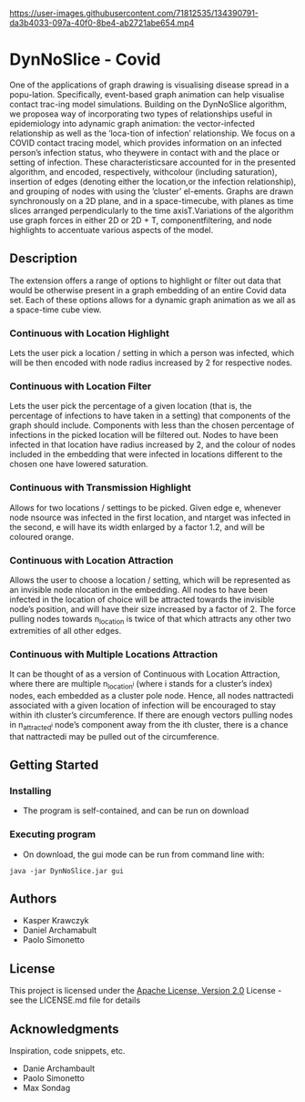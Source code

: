 https://user-images.githubusercontent.com/71812535/134390791-da3b4033-097a-40f0-8be4-ab2721abe654.mp4

# DynNoSlice - Covid

One of the applications of graph drawing is visualising disease spread in a popu-lation. Specifically, event-based graph animation can help visualise contact trac-ing model simulations. Building on the DynNoSlice algorithm, we proposea way of incorporating two types of relationships useful in epidemiology into adynamic graph animation: the vector-infected relationship as well as the ‘loca-tion of infection’ relationship. We focus on a COVID contact tracing model, which provides information on an infected person’s infection status, who theywere in contact with and the place or setting of infection. These characteristicsare  accounted  for  in  the  presented  algorithm,  and  encoded,  respectively,  withcolour  (including  saturation),  insertion  of  edges  (denoting  either  the  location,or the infection relationship), and grouping of nodes with using the ’cluster’ el-ements. Graphs are drawn synchronously on a 2D plane, and in a space-timecube,  with  planes  as  time  slices  arranged  perpendicularly  to  the  time  axisT.Variations of the algorithm use graph forces in either 2D or 2D + T, componentfiltering, and node highlights to accentuate various aspects of the model.

## Description

<p>
The extension offers a range of options to highlight or filter out data that would be otherwise present in a graph embedding of an entire Covid data set. Each of these options allows for a dynamic graph animation as we all as a space-time cube view.
</p>

### Continuous with Location Highlight 
Lets the user pick a location / setting in which a person was infected, which will be then encoded with node radius increased by 2 for respective nodes.

### Continuous with Location Filter 
Lets the user pick the percentage of a given location (that is, the percentage of infections to have taken in a setting) that components of the graph should include. Components with less than the chosen percentage of infections in the picked location will be filtered out. Nodes to have been infected in that location have radius increased by 2, and the colour of nodes included in the embedding that were infected in locations different to the chosen one have lowered saturation.

### Continuous with Transmission Highlight 
Allows for two locations / settings to be picked. Given edge e, whenever node nsource was infected in the first location, and ntarget was infected in the second, e will have its width enlarged by a factor 1.2, and will be coloured orange.

### Continuous with Location Attraction 
Allows the user to choose a location / setting, which will be represented as an invisible node nlocation in the embedding. All nodes to have been infected in the location of choice will be attracted towards the invisible node’s position, and will have their size increased by a factor of 2. The force pulling nodes towards n<sub>location</sub> is twice of that which attracts any other two extremities of all other edges.

### Continuous with Multiple Locations Attraction 
It can be thought of as a version of Continuous with Location Attraction, where there are multiple n<sub>location<sup>i</sup></sub> (where i stands for a cluster’s index) nodes, each embedded as a cluster pole node. Hence, all nodes nattractedi associated with a given location of infection will be encouraged to stay within ith cluster’s circumference. If there are enough vectors pulling nodes in n<sub>attracted<sup>i</sup></sub> node’s component away from the ith cluster, there is a chance that nattractedi may be pulled out of the circumference.

## Getting Started

### Installing

* The program is self-contained, and can be run on download

### Executing program

* On download, the gui mode can be run from command line with:
```
java -jar DynNoSlice.jar gui
```


## Authors

* Kasper Krawczyk
* Daniel Archamabult
* Paolo Simonetto


## License

This project is licensed under the [Apache License, Version 2.0](http://www.apache.org/licenses/LICENSE-2.0) License - see the LICENSE.md file for details

## Acknowledgments

Inspiration, code snippets, etc.
* Danie Archambault
* Paolo Simonetto
* Max Sondag
